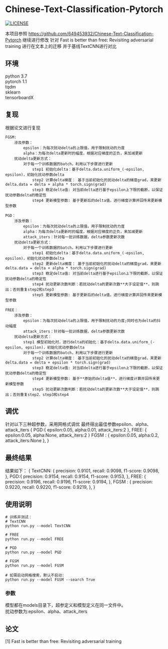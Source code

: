 # Chinese-Text-Classification-Pytorch
[![LICENSE](https://img.shields.io/badge/license-Anti%20996-blue.svg)](https://github.com/996icu/996.ICU/blob/master/LICENSE)

本项目参照 https://github.com/649453932/Chinese-Text-Classification-Pytorch 继续进行修改
针对 Fast is better than free: Revisiting adversarial training 进行在文本上的迁移
并于基线TextCNN进行对比


## 环境
python 3.7  
pytorch 1.1  
tqdm  
sklearn  
tensorboardX

## 复现
根据论文进行复现

    FGSM: 
        涉及参数：
            epsilon：为每次扰动delta的上限值，用于限制扰动的力度
            alpha：为每次delta更新时的幅度，根据对应梯度的正负，来加减更新
        扰动delta更新方式：
            对于每一个训练数据的batch，利用以下步骤进行更新
                step1 初始化delta：基于delta.data.uniform_(-epsilon, epsilon)，初始化扰动参数delta
                step2 计算delta梯度： 基于当前初始化的扰动delta的梯度grad，来更新delta.data = delta + alpha * torch.sign(grad)
                step3 稳定delta值: 对当前delta进行基于epsilon上下限的截断，以保证扰动参数delta的稳定性
                step4 更新模型参数: 基于更新后的delta值，进行梯度计算并回传来更新模型参数

    PGD：
        涉及参数：
            epsilon：为每次扰动delta的上限值，用于限制扰动的力度
            alpha：为每次delta更新时的幅度，根据对应梯度的正负，来加减更新
            attack_iters：针对每一批训练数据，delta参数更新次数
        扰动delta更新方式：
            对于每一个训练数据的batch，利用以下步骤进行更新
                step1 初始化delta：基于delta.data.uniform_(-epsilon, epsilon)，初始化扰动参数delta
                step2 更新delta梯度： 基于当前初始化的扰动delta的梯度grad，来更新delta.data = delta + alpha * torch.sign(grad)
                step3 稳定delta值: 对当前delta进行基于epsilon上下限的截断，以保证扰动参数delta的稳定性
                step4 扰动更新次数判断：若扰动delta的更新次数**大于设定值**，则跳出；否则重复step2和step3
                step5 更新模型参数: 基于更新后的delta值，进行梯度计算并回传来更新模型参数

    FREE：
        涉及参数：
            epsilon：为每次扰动delta的上限值，用于限制扰动的力度;同时也为delta的抖动幅度
            attack_iters：针对每一批训练数据，delta参数更新次数
        扰动delta更新方式：
            step1 模型初始化时，进行delta的初始化：基于delta.data.uniform_(-epsilon, epsilon)，初始化扰动参数delta
            对于每一个训练数据的batch，利用以下步骤进行更新
                step2 计算delta梯度： 基于当前初始化的扰动delta的梯度grad，来更新delta.data = delta + epsilon * torch.sign(grad)
                step3 稳定delta值: 对当前delta进行基于epsilon上下限的截断，以保证扰动参数delta的稳定性
                step4 更新模型参数: 基于**原始的delta值**，进行梯度计算并回传来更新模型参数
                step5 扰动更新次数判断：若扰动delta的更新次数**大于设定值**，则跳出；否则重复step2、step3和step4

## 调优

针对以下三种超参数，采用网格式调优
最终得出最佳参数epsilon、alpha、attack_iters
    {
        PGD:{
            epsilon:0.05, 
            alpha:0.01, 
            attack_iters:2
            },
        FREE:
            {
            epsilon:0.05, 
            alpha:None,
            attack_iters:2
            }
        FGSM : 
            {
            epsilon:0.05, 
            alpha:0.2,
            attack_iters:None
            },
    }

## 最终结果

结果如下：
    {
        TextCNN:
            {
            precision: 0.9101,
            recall: 0.9098,
            f1-score: 0.9098,
            },
        PGD:{
            precision: 0.9154,
            recall: 0.9154,
            f1-score: 0.9153,
            },
        FREE:
            {
            precision: 0.9196,
            recall: 0.9196,
            f1-score: 0.9194,
            },
        FGSM : 
            {
            precision: 0.9220,
            recall: 0.9220,
            f1-score: 0.9219,
            },
    }

## 使用说明
```
# 训练并测试：
# TextCNN
python run.py --model TextCNN

# FREE
python run.py --model FREE

# PGD
python run.py --model PGD

# FGSM
python run.py --model FGSM

# 如需启动网格搜索，默认不启动:
python run.py --model FGSM --search True
```

### 参数
模型都在models目录下，超参定义和模型定义在同一文件中。  
扰动参数为:epsilon、alpha、attack_iters

## 论文
[1] Fast is better than free: Revisiting adversarial training
